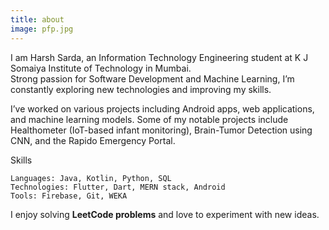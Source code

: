 ```yaml
---
title: about
image: pfp.jpg
---
```

I am Harsh Sarda, an Information Technology Engineering student at K J Somaiya Institute of Technology in Mumbai.
<br> Strong passion for Software Development and Machine Learning, I’m constantly exploring new technologies and improving my skills.

I’ve worked on various projects including Android apps, web applications, and machine learning models. Some of my notable projects include Healthometer (IoT-based infant monitoring), Brain-Tumor Detection using CNN, and the Rapido Emergency Portal.

Skills

    Languages: Java, Kotlin, Python, SQL
    Technologies: Flutter, Dart, MERN stack, Android
    Tools: Firebase, Git, WEKA

I enjoy solving **LeetCode problems** and love to experiment with new ideas.
